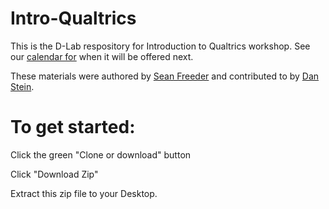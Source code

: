 # Intro-Qualtrics

This is the D-Lab respository for Introduction to Qualtrics workshop. See our [calendar for](https://dlab.berkeley.edu/calendar-node-field-date) when it will be offered next.

These materials were authored by [Sean Freeder](https://dlab.berkeley.edu/people/sean-freeder-0) and contributed to by [Dan Stein](https://dlab.berkeley.edu/people/daniel-stein). 

# To get started:
Click the green "Clone or download" button

Click "Download Zip"

Extract this zip file to your Desktop.
